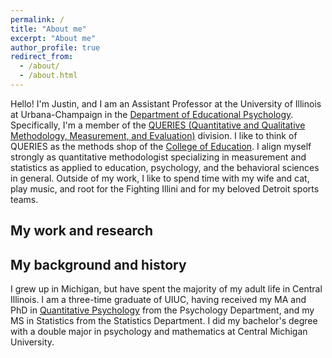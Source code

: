```yaml
---
permalink: /
title: "About me"
excerpt: "About me"
author_profile: true
redirect_from: 
  - /about/
  - /about.html
---
```


Hello! I'm Justin, and I am an Assistant Professor at the University of Illinois at Urbana-Champaign in the [Department of Educational Psychology](https://education.illinois.edu/edpsy). Specifically, I'm a member of the [QUERIES (Quantitative and Qualitative Methodology, Measurement, and Evaluation)](https://education.illinois.edu/edpsy/programs-degrees/queries) division. I like to think of QUERIES as the methods shop of the [College of Education](https://education.illinois.edu/). I align myself strongly as quantitative methodologist specializing in measurement and statistics as applied to education, psychology, and the behavioral sciences in general. Outside of my work, I like to spend time with my wife and cat, play music, and root for the Fighting Illini and for my beloved Detroit sports teams.

My work and research
------


My background and history
------
I grew up in Michigan, but have spent the majority of my adult life in Central Illinois. I am a three-time graduate of UIUC, having received my MA and PhD in [Quantitative Psychology](https://www.apa.org/ed/precollege/psn/2016/01/quantitative-psychology) from the Psychology Department, and my MS in Statistics from the Statistics Department. I did my bachelor's degree with a double major in psychology and mathematics at Central Michigan University.